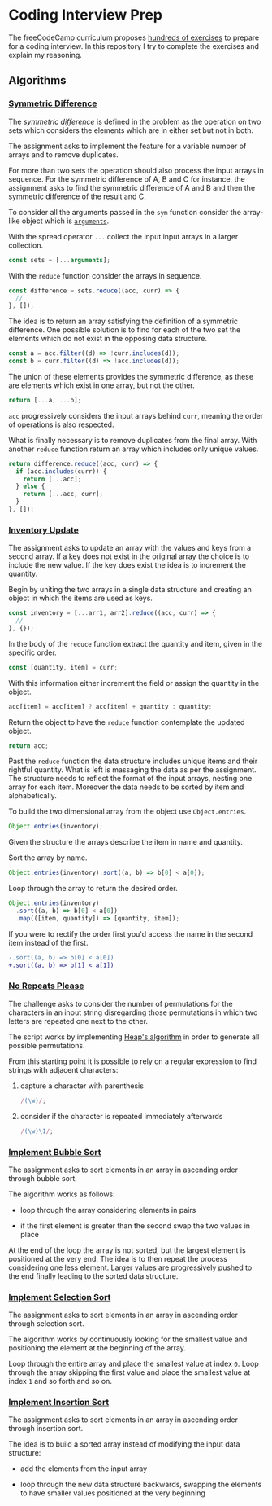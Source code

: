 # Coding Interview Prep

The freeCodeCamp curriculum proposes [hundreds of exercises](https://www.freecodecamp.org/learn/coding-interview-prep/) to prepare for a coding interview. In this repository I try to complete the exercises and explain my reasoning.

## Algorithms

### [Symmetric Difference](https://www.freecodecamp.org/learn/coding-interview-prep/algorithms/find-the-symmetric-difference)

The _symmetric difference_ is defined in the problem as the operation on two sets which considers the elements which are in either set but not in both.

The assignment asks to implement the feature for a variable number of arrays and to remove duplicates.

For more than two sets the operation should also process the input arrays in sequence. For the symmetric difference of A, B and C for instance, the assignment asks to find the symmetric difference of A and B and then the symmetric difference of the result and C.

To consider all the arguments passed in the `sym` function consider the array-like object which is [`arguments`](https://developer.mozilla.org/en-US/docs/Web/JavaScript/Reference/Functions/arguments).

With the spread operator `...` collect the input input arrays in a larger collection.

```js
const sets = [...arguments];
```

With the `reduce` function consider the arrays in sequence.

```js
const difference = sets.reduce((acc, curr) => {
  //
}, []);
```

The idea is to return an array satisfying the definition of a symmetric difference. One possible solution is to find for each of the two set the elements which do not exist in the opposing data structure.

```js
const a = acc.filter((d) => !curr.includes(d));
const b = curr.filter((d) => !acc.includes(d));
```

The union of these elements provides the symmetric difference, as these are elements which exist in one array, but not the other.

```js
return [...a, ...b];
```

`acc` progressively considers the input arrays behind `curr`, meaning the order of operations is also respected.

What is finally necessary is to remove duplicates from the final array. With another `reduce` function return an array which includes only unique values.

```js
return difference.reduce((acc, curr) => {
  if (acc.includes(curr)) {
    return [...acc];
  } else {
    return [...acc, curr];
  }
}, []);
```

### [Inventory Update](https://www.freecodecamp.org/learn/coding-interview-prep/algorithms/inventory-update)

The assignment asks to update an array with the values and keys from a second array. If a key does not exist in the original array the choice is to include the new value. If the key does exist the idea is to increment the quantity.

Begin by uniting the two arrays in a single data structure and creating an object in which the items are used as keys.

```js
const inventory = [...arr1, arr2].reduce((acc, curr) => {
  //
}, {});
```

In the body of the `reduce` function extract the quantity and item, given in the specific order.

```js
const [quantity, item] = curr;
```

With this information either increment the field or assign the quantity in the object.

```js
acc[item] = acc[item] ? acc[item] + quantity : quantity;
```

Return the object to have the `reduce` function contemplate the updated object.

```js
return acc;
```

Past the `reduce` function the data structure includes unique items and their rightful quantity. What is left is massaging the data as per the assignment. The structure needs to reflect the format of the input arrays, nesting one array for each item. Moreover the data needs to be sorted by item and alphabetically.

To build the two dimensional array from the object use `Object.entries`.

```js
Object.entries(inventory);
```

Given the structure the arrays describe the item in name and quantity.

Sort the array by name.

```js
Object.entries(inventory).sort((a, b) => b[0] < a[0]);
```

Loop through the array to return the desired order.

```js
Object.entries(inventory)
  .sort((a, b) => b[0] < a[0])
  .map(([item, quantity]) => [quantity, item]);
```

If you were to rectify the order first you'd access the name in the second item instead of the first.

```diff
-.sort((a, b) => b[0] < a[0])
+.sort((a, b) => b[1] < a[1])
```

### [No Repeats Please](https://www.freecodecamp.org/learn/coding-interview-prep/algorithms/no-repeats-please)

The challenge asks to consider the number of permutations for the characters in an input string disregarding those permutations in which two letters are repeated one next to the other.

The script works by implementing [Heap's algorithm](https://en.wikipedia.org/wiki/Heap%27s_algorithm) in order to generate all possible permutations.

From this starting point it is possible to rely on a regular expression to find strings with adjacent characters:

1. capture a character with parenthesis

   ```js
   /(\w)/;
   ```

2. consider if the character is repeated immediately afterwards

   ```js
   /(\w)\1/;
   ```

### [Implement Bubble Sort](https://www.freecodecamp.org/learn/coding-interview-prep/algorithms/implement-bubble-sort)

The assignment asks to sort elements in an array in ascending order through bubble sort.

The algorithm works as follows:

- loop through the array considering elements in pairs

- if the first element is greater than the second swap the two values in place

At the end of the loop the array is not sorted, but the largest element is positioned at the very end. The idea is to then repeat the process considering one less element. Larger values are progressively pushed to the end finally leading to the sorted data structure.

### [Implement Selection Sort](https://www.freecodecamp.org/learn/coding-interview-prep/algorithms/implement-selection-sort)

The assignment asks to sort elements in an array in ascending order through selection sort.

The algorithm works by continuously looking for the smallest value and positioning the element at the beginning of the array.

Loop through the entire array and place the smallest value at index `0`. Loop through the array skipping the first value and place the smallest value at index `1` and so forth and so on.

### [Implement Insertion Sort](https://www.freecodecamp.org/learn/coding-interview-prep/algorithms/implement-insertion-sort)

The assignment asks to sort elements in an array in ascending order through insertion sort.

The idea is to build a sorted array instead of modifying the input data structure:

- add the elements from the input array

- loop through the new data structure backwards, swapping the elements to have smaller values positioned at the very beginning
